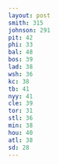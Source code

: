 ```yaml
---
layout: post
smith: 315
johnson: 291
pit: 42
phi: 33
bal: 48
bos: 39
lad: 38
wsh: 36
kc: 38
tb: 41
nyy: 41
cle: 39
tor: 31
stl: 36
min: 38
hou: 40
atl: 38
sd: 28
---
```

